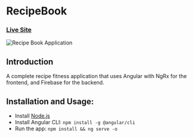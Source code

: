 # RecipeBook

### [Live Site](https://fitness-tracker-6d97e.web.app/)

![Recipe Book Application](https://i.ibb.co/jRN4TbQ/Screenshot-from-2023-02-08-11-42-18.png)

## Introduction
A complete recipe fitness application that uses Angular with NgRx for the frontend, and Firebase for the backend.

## Installation and Usage:
- Install [Node.js](https://nodejs.org/en/download/)
- Install Angular CLI: `npm install -g @angular/cli`
- Run the app: `npm install && ng serve -o`

